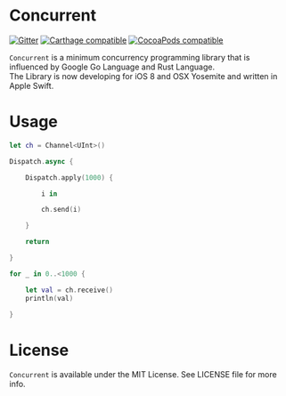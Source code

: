 # Concurrent

[![Gitter](https://badges.gitter.im/Join%20Chat.svg)](https://gitter.im/moriturus/Concurrent?utm_source=badge&utm_medium=badge&utm_campaign=pr-badge&utm_content=badge)
[![Carthage compatible](https://img.shields.io/badge/Carthage-compatible-4BC51D.svg?style=flat)](https://github.com/Carthage/Carthage)
[![CocoaPods compatible](https://img.shields.io/badge/pod-1.2.0-brightgreen.svg?style=flat)](https://img.shields.io/badge/pod-1.2.0-brightgreen.svg?style=flat)

`Concurrent` is a minimum concurrency programming library that is influenced by Google Go Language and Rust Language.  
The Library is now developing for iOS 8 and OSX Yosemite and written in Apple Swift.

# Usage

```swift
let ch = Channel<UInt>()

Dispatch.async {

    Dispatch.apply(1000) {

        i in

        ch.send(i)

    }

    return

}

for _ in 0..<1000 {

    let val = ch.receive()
    println(val)

}
```

# License

`Concurrent` is available under the MIT License. See LICENSE file for more info.
